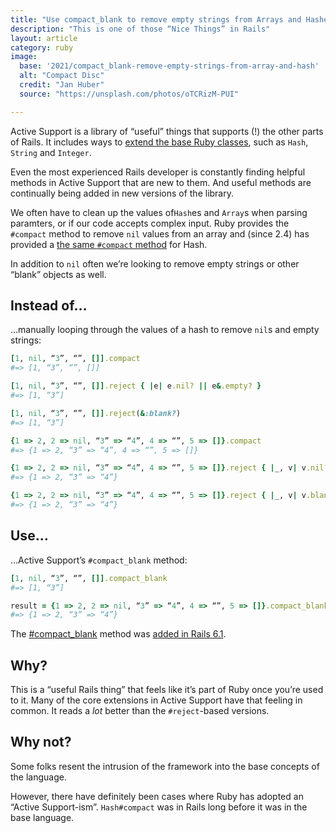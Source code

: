 ```yaml
---
title: "Use compact_blank to remove empty strings from Arrays and Hashes"
description: "This is one of those “Nice Things” in Rails"
layout: article
category: ruby
image:
  base: '2021/compact_blank-remove-empty-strings-from-array-and-hash'
  alt: "Compact Disc"
  credit: "Jan Huber"
  source: "https://unsplash.com/photos/oTCRizM-PUI"

---
```


Active Support is a library of “useful” things that supports (!) the other parts of Rails. It includes ways to [extend the base Ruby classes](https://guides.rubyonrails.org/active_support_core_extensions.html), such as `Hash`, `String` and `Integer`.

Even the most experienced Rails developer is constantly finding helpful methods in Active Support that are new to them. And useful methods are continually being added in new versions of the library.

We often have to clean up the values of`Hash`es and `Array`s when parsing paramters, or if our code accepts complex input. Ruby provides the `#compact` method to remove `nil` values from an array and (since 2.4) has provided a [the same `#compact` method](https://ruby-doc.org/core-2.4.0/Hash.html#method-i-compact) for Hash.

In addition to `nil` often we’re looking to remove empty strings or other “blank” objects as well.

## Instead of…

…manually looping through the values of a hash to remove `nil`s and empty strings:

```ruby
[1, nil, “3”, “”, []].compact
#=> [1, “3”, “”, []]

[1, nil, “3”, “”, []].reject { |e| e.nil? || e&.empty? }
#=> [1, “3”]

[1, nil, “3”, “”, []].reject(&:blank?)
#=> [1, “3”]

{1 => 2, 2 => nil, “3” => “4”, 4 => “”, 5 => []}.compact
#=> {1 => 2, “3” => “4”, 4 => “”, 5 => []}

{1 => 2, 2 => nil, “3” => “4”, 4 => “”, 5 => []}.reject { |_, v| v.nil? || v&.empty? }
#=> {1 => 2, “3” => “4”}

{1 => 2, 2 => nil, “3” => “4”, 4 => “”, 5 => []}.reject { |_, v| v.blank? }
#=> {1 => 2, “3” => “4”}
```

## Use…

…Active Support’s `#compact_blank` method:

```ruby
[1, nil, “3”, “”, []].compact_blank
#=> [1, “3”]

result = {1 => 2, 2 => nil, “3” => “4”, 4 => “”, 5 => []}.compact_blank
#=> {1 => 2, “3” => “4”}
```

The [#compact_blank](https://api.rubyonrails.org/classes/Enumerable.html#method-i-compact_blank) method was [added in Rails 6.1](https://github.com/rails/rails/blob/v6.1.4/activesupport/CHANGELOG.md#rails-610-december-09-2020).

## Why?

This is a “useful Rails thing” that feels like it’s part of Ruby once you’re used to it. Many of the core extensions in Active Support have that feeling in common. It reads a _lot_ better than the `#reject`-based versions.


## Why not?

Some folks resent the intrusion of the framework into the base concepts of the language.

However, there have definitely been cases where Ruby has adopted an “Active Support-ism”. `Hash#compact` was in Rails long before it was in the base language.